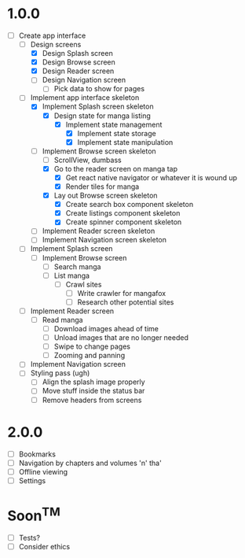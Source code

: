 # 1.0.0

* [ ] Create app interface
  * [ ] Design screens
    * [x] Design Splash screen
    * [x] Design Browse screen
    * [x] Design Reader screen
    * [ ] Design Navigation screen
      * [ ] Pick data to show for pages
  * [ ] Implement app interface skeleton
    * [x] Implement Splash screen skeleton
      * [x] Design state for manga listing
        * [x] Implement state management
          * [x] Implement state storage
          * [x] Implement state manipulation
    * [ ] Implement Browse screen skeleton
      * [ ] ScrollView, dumbass
      * [x] Go to the reader screen on manga tap
        * [x] Get react native navigator or whatever it is wound up
        * [x] Render tiles for manga
      * [x] Lay out Browse screen skeleton
        * [x] Create search box component skeleton
        * [x] Create listings component skeleton
        * [x] Create spinner component skeleton
    * [ ] Implement Reader screen skeleton
    * [ ] Implement Navigation screen skeleton
  * [ ] Implement Splash screen
    * [ ] Implement Browse screen
      * [ ] Search manga
      * [ ] List manga
        * [ ] Crawl sites
          * [ ] Write crawler for mangafox
          * [ ] Research other potential sites
  * [ ] Implement Reader screen
    * [ ] Read manga
      * [ ] Download images ahead of time
      * [ ] Unload images that are no longer needed
      * [ ] Swipe to change pages
      * [ ] Zooming and panning
  * [ ] Implement Navigation screen
  * [ ] Styling pass (ugh)
    * [ ] Align the splash image properly
    * [ ] Move stuff inside the status bar
    * [ ] Remove headers from screens

# 2.0.0

* [ ] Bookmarks
* [ ] Navigation by chapters and volumes 'n' tha'
* [ ] Offline viewing
* [ ] Settings

# Soon<sup>TM</sup>

* [ ] Tests?
* [ ] Consider ethics
